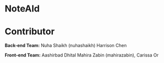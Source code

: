 # NoteAId

# Contributor

**Back-end Team:**
Nuha Shaikh (nuhashaikh)
Harrison Chen

**Front-end Team:**
Aashirbad Dhital
Mahira Zabin (mahirazabin),
Carissa Or
